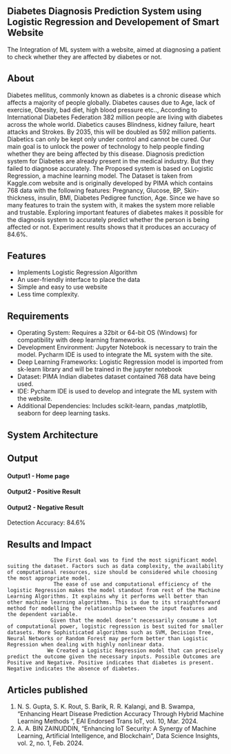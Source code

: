 ## Diabetes Diagnosis Prediction System using Logistic Regression and Developement of Smart Website  

The Integration of ML system with a website, aimed at diagnosing a patient to check whether they are affected by diabetes or not.

## About  

Diabetes mellitus, commonly known as diabetes is a chronic disease which affects a majority of people globally. Diabetes causes due to Age, lack of exercise, Obesity, bad diet, high blood pressure etc.., According to International Diabetes Federation 382 million people are living with diabetes across the whole world. Diabetics causes Blindness, kidney failure, heart attacks and Strokes. By 2035, this will be doubled as 592 million patients. Diabetics can only be kept only under control and cannot be cured. Our main goal is to unlock the power of technology to help people finding whether they are being affected by this disease. Diagnosis prediction system for Diabetes are already present in the medical industry. But they failed to diagnose accurately. The Proposed system is based on Logistic Regression, a machine learning model. The Dataset is taken from Kaggle.com website and is originally developed by PIMA which contains 768 data with the following features: Pregnancy, Glucose, BP, Skin-thickness, insulin, BMI, Diabetes Pedigree function, Age. Since we have so many features  to train the system with, it makes the system more reliable and trustable. Exploring important features of diabetes makes it possible for the diagnosis system to accurately predict whether the person is being  affected or not. Experiment results shows that it produces an accuracy of 84.6%.  

## Features
<!--List the features of the project as shown below-->
- Implements Logistic Regression Algorithm
- An user-friendly interface to place the data
- Simple and easy to use website
- Less time complexity.
  

## Requirements
<!--List the requirements of the project as shown below-->
* Operating System: Requires a 32bit or 64-bit OS (Windows) for compatibility with deep learning frameworks.
* Development Environment: Jupyter Notebook is necessary to train the model. Pycharm IDE is used to integrate the ML system with the site.
* Deep Learning Frameworks: Logistic Regression model is imported from sk-learn library and will be trained in the jupyter notebook
* Dataset: PIMA Indian diabetes dataset contained 768 data have being used.
* IDE: Pycharm IDE is used to develop and integrate the ML system with the website.
* Additional Dependencies: Includes scikit-learn, pandas ,matplotlib, seaborn for deep learning tasks.

## System Architecture  
<!--Embed the system architecture diagram as shown below-->




## Output

<!--Embed the Output picture at respective places as shown below as shown below-->
#### Output1 - Home page  



#### Output2 - Positive Result  



#### Output2 - Negative Result  

Detection Accuracy: 84.6%

## Results and Impact
<!--Give the results and impact as shown below-->
                   The First Goal was to find the most significant model suiting the dataset. Factors such as data complexity, the availability of computational resources, size should be considered while choosing the most appropriate model.
                   The ease of use and computational efficiency of the logistic Regression makes the model standout from rest of the Machine Learning Algorithms. It explains why it performs well better than other machine learning algorithms. This is due to its straightforward method for modelling the relationship between the input features and the dependent variable. 
                  Given that the model doesn’t necessarily consume a lot of computational power, logistic regression is best suited for smaller datasets. More Sophisticated algorithms such as SVM, Decision Tree, Neural Networks or Random Forest may perform better than Logistic Regression when dealing with highly nonlinear data.
                 We Created a Logistic Regression model that can precisely predict the outcome given the necessary inputs. Possible Outcomes are Positive and Negative. Positive indicates that diabetes is present. Negative indicates the absence of diabetes. 

## Articles published
1. N. S. Gupta, S. K. Rout, S. Barik, R. R. Kalangi, and B. Swampa, “Enhancing Heart Disease Prediction Accuracy Through Hybrid Machine Learning Methods ”, EAI Endorsed Trans IoT, vol. 10, Mar. 2024.
2. A. A. BIN ZAINUDDIN, “Enhancing IoT Security: A Synergy of Machine Learning, Artificial Intelligence, and Blockchain”, Data Science Insights, vol. 2, no. 1, Feb. 2024.




